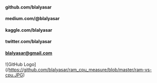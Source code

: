 #### github.com/blalyasar
#### medium.com/@blalyasar
#### kaggle.com/blalyasar
#### twitter.com/blalyasar
#### blalyasar@gmail.com

![GitHub Logo] (/https://github.com/blalyasar/ram_cpu_measure/blob/master/ram-vs-cpu.JPG)
